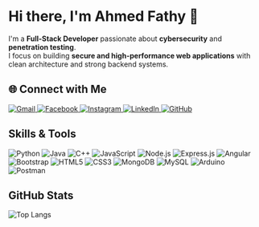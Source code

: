 # Hi there, I'm Ahmed Fathy 👋

I'm a **Full-Stack Developer** passionate about **cybersecurity** and **penetration testing**.  
I focus on building **secure and high-performance web applications** with clean architecture and strong backend systems.

## 🌐 Connect with Me
<p>
<a href="mailto:ahmedfathyahmedsaber@gmail.com">
  <img src="https://img.shields.io/badge/-Gmail-D14836?style=flat&logo=gmail&logoColor=white" alt="Gmail">
</a>
<a href="https://www.facebook.com/ahmed.fathy.968528?locale=ar_AR">
  <img src="https://img.shields.io/badge/-Facebook-1877F2?style=flat&logo=facebook&logoColor=white" alt="Facebook">
</a>
<a href="https://www.instagram.com/ahmed_fathy_9/">
  <img src="https://img.shields.io/badge/-Instagram-E4405F?style=flat&logo=instagram&logoColor=white" alt="Instagram">
</a>
<a href="https://www.linkedin.com/in/ahmed-fathy-790a3b307/">
  <img src="https://img.shields.io/badge/-LinkedIn-0A66C2?style=flat&logo=linkedin&logoColor=white" alt="LinkedIn">
</a>
<a href="https://github.com/ahmedfathy24">
  <img src="https://img.shields.io/badge/-GitHub-181717?style=flat&logo=github&logoColor=white" alt="GitHub">
</a>
</p>


##  Skills & Tools
<p>
  <img src="https://img.shields.io/badge/Python-3776AB?style=for-the-badge&logo=python&logoColor=white" alt="Python"/>
  <img src="https://img.shields.io/badge/Java-007396?style=for-the-badge&logo=java&logoColor=white" alt="Java"/>
  <img src="https://img.shields.io/badge/C++-00599C?style=for-the-badge&logo=cplusplus&logoColor=white" alt="C++"/>
  <img src="https://img.shields.io/badge/JavaScript-F7DF1E?style=for-the-badge&logo=javascript&logoColor=black" alt="JavaScript"/>
  <img src="https://img.shields.io/badge/Node.js-339933?style=for-the-badge&logo=nodedotjs&logoColor=white" alt="Node.js"/>
  <img src="https://img.shields.io/badge/Express.js-000000?style=for-the-badge&logo=express&logoColor=white" alt="Express.js"/>
  <img src="https://img.shields.io/badge/Angular-DD0031?style=for-the-badge&logo=angular&logoColor=white" alt="Angular"/>
  <img src="https://img.shields.io/badge/Bootstrap-7952B3?style=for-the-badge&logo=bootstrap&logoColor=white" alt="Bootstrap"/>
  <img src="https://img.shields.io/badge/HTML5-E34F26?style=for-the-badge&logo=html5&logoColor=white" alt="HTML5"/>
  <img src="https://img.shields.io/badge/CSS3-1572B6?style=for-the-badge&logo=css3&logoColor=white" alt="CSS3"/>
  <img src="https://img.shields.io/badge/MongoDB-47A248?style=for-the-badge&logo=mongodb&logoColor=white" alt="MongoDB"/>
  <img src="https://img.shields.io/badge/MySQL-4479A1?style=for-the-badge&logo=mysql&logoColor=white" alt="MySQL"/>
  <img src="https://img.shields.io/badge/Arduino-00979D?style=for-the-badge&logo=arduino&logoColor=white" alt="Arduino"/>
  <img src="https://img.shields.io/badge/Postman-FF6C37?style=for-the-badge&logo=postman&logoColor=white" alt="Postman"/>
</p>


##  GitHub Stats
![Top Langs](https://github-readme-stats.vercel.app/api/top-langs/?username=ahmedfathy24&layout=compact&langs_count=10&theme=tokyonight&count_private=true)

